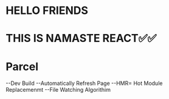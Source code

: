# HELLO FRIENDS 
# THIS IS NAMASTE REACT✅✅

# Parcel
--Dev Build
--Automatically Refresh Page
--HMR= Hot Module Replacemenmt
--File Watching Algorithim